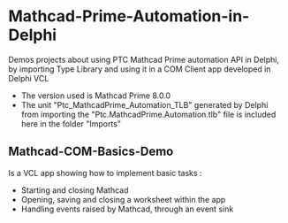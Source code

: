 # Mathcad-Prime-Automation-in-Delphi
Demos projects about using PTC Mathcad Prime automation API in Delphi, by importing Type Library and using it in a COM Client app developed in Delphi VCL
- The version used is Mathcad Prime 8.0.0
- The unit "Ptc_MathcadPrime_Automation_TLB" generated by Delphi from importing the "Ptc.MathcadPrime.Automation.tlb" file is included here in the folder "Imports"

## Mathcad-COM-Basics-Demo
Is a VCL app showing how to implement basic tasks :
- Starting and closing Mathcad
- Opening, saving and closing a worksheet within the app
- Handling events raised by Mathcad, through an event sink
